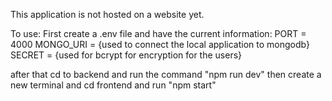 This application is not hosted on a website yet. 

To use:
First create a .env file and have the current information:
PORT = 4000
MONGO_URI = {used to connect the local application to mongodb}
SECRET = {used for bcrypt for encryption for the users}

after that cd to backend and run the command "npm run dev"
then create a new terminal and cd frontend and run "npm start"
